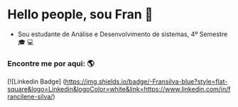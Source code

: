 # Hello people, sou Fran :wave:
- Sou estudante de Análise e Desenvolvimento de sistemas, 4º Semestre :mortar_board: :computer:

### Encontre me por aqui: :earth_americas:
[![Linkedin Badge] (https://img.shields.io/badge/-Fransilva-blue?style=flat-square&logo=Linkedin&logoColor=white&link=https://www.linkedin.com/in/francilene-silva/)
